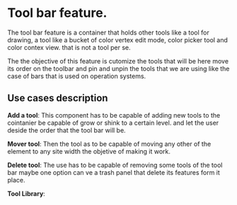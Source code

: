 # Tool bar feature.

The tool bar feature is a container that holds other tools
like a tool for drawing, a tool like a bucket of color
vertex edit mode, color picker tool and color contex view. that is not a tool per se.

The the objective of this feature is cutomize the tools that
will be here move its order on the toolbar and pin and unpin
the tools that we are using like the case of bars that is used
on operation systems.

## Use cases description

**Add a tool**:
This component has to be capable of adding new tools to the cointanier
be capable of grow or shink to a certain level. and let the user deside
the order that the tool bar will be.

**Mover tool**:
Then the tool as to be capable of moving any other of the element to any
site width the objetive of making it work.

**Delete tool**:
The use has to be capable of removing some tools of the tool bar maybe
one option can ve a trash panel that delete its features form it place.

**Tool Library**:
